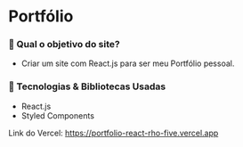 # Portfólio

### 🤔 Qual o objetivo do site?
  - Criar um site com React.js para ser meu Portfólio pessoal.

### 🧠 Tecnologias & Bibliotecas Usadas
  - React.js
  - Styled Components

Link do Vercel: https://portfolio-react-rho-five.vercel.app
